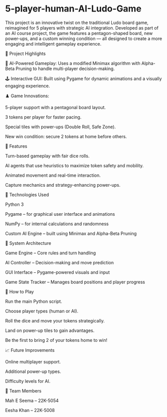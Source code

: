 # 5-player-human-AI-Ludo-Game
This project is an innovative twist on the traditional Ludo board game, reimagined for 5 players with strategic AI integration. Developed as part of an AI course project, the game features a pentagon-shaped board, new power-ups, and a custom winning condition — all designed to create a more engaging and intelligent gameplay experience.

📌 Project Highlights

🧠 AI-Powered Gameplay: Uses a modified Minimax algorithm with Alpha-Beta Pruning to handle multi-player decision-making.

🕹️ Interactive GUI: Built using Pygame for dynamic animations and a visually engaging experience.


♟️ Game Innovations:

5-player support with a pentagonal board layout.

3 tokens per player for faster pacing.

Special tiles with power-ups (Double Roll, Safe Zone).

New win condition: secure 2 tokens at home before others.


🚀 Features

Turn-based gameplay with fair dice rolls.

AI agents that use heuristics to maximize token safety and mobility.

Animated movement and real-time interaction.

Capture mechanics and strategy-enhancing power-ups.


🧩 Technologies Used

Python 3

Pygame – for graphical user interface and animations

NumPy – for internal calculations and randomness

Custom AI Engine – built using Minimax and Alpha-Beta Pruning


📐 System Architecture

Game Engine – Core rules and turn handling

AI Controller – Decision-making and move prediction

GUI Interface – Pygame-powered visuals and input

Game State Tracker – Manages board positions and player progress


🎯 How to Play

Run the main Python script.

Choose player types (human or AI).

Roll the dice and move your tokens strategically.

Land on power-up tiles to gain advantages.

Be the first to bring 2 of your tokens home to win!


📈 Future Improvements

Online multiplayer support.

Additional power-up types.

Difficulty levels for AI.


👥 Team Members

Mah E Seema – 22K-5054

Eesha Khan – 22K-5008
